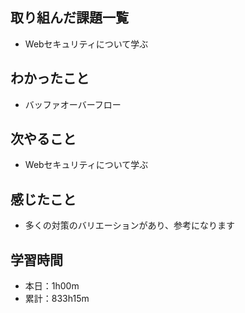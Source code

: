 ## 取り組んだ課題一覧
- Webセキュリティについて学ぶ
## わかったこと
- バッファオーバーフロー
## 次やること
- Webセキュリティについて学ぶ
## 感じたこと
- 多くの対策のバリエーションがあり、参考になります
## 学習時間
- 本日：1h00m
- 累計：833h15m
